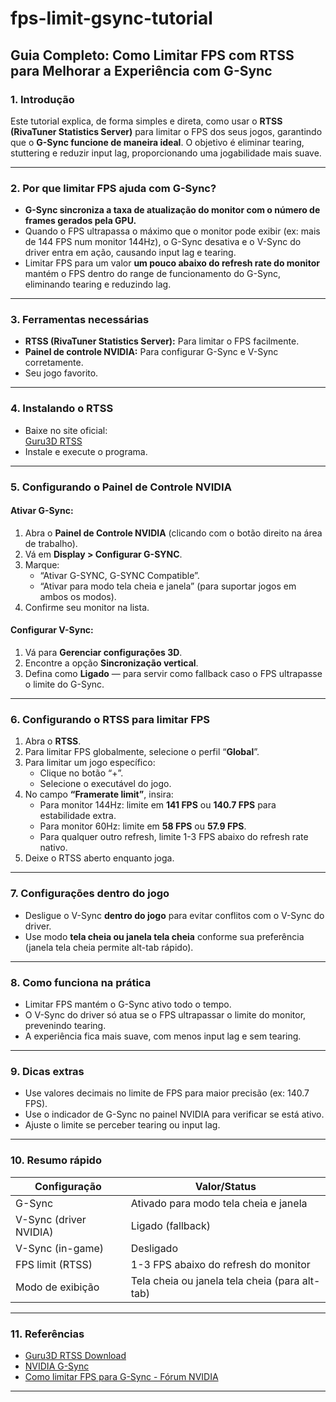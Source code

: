 # fps-limit-gsync-tutorial

## Guia Completo: Como Limitar FPS com RTSS para Melhorar a Experiência com G-Sync

### 1. Introdução

Este tutorial explica, de forma simples e direta, como usar o **RTSS (RivaTuner Statistics Server)** para limitar o FPS dos seus jogos, garantindo que o **G-Sync funcione de maneira ideal**. O objetivo é eliminar tearing, stuttering e reduzir input lag, proporcionando uma jogabilidade mais suave.

---

### 2. Por que limitar FPS ajuda com G-Sync?

- **G-Sync sincroniza a taxa de atualização do monitor com o número de frames gerados pela GPU.**  
- Quando o FPS ultrapassa o máximo que o monitor pode exibir (ex: mais de 144 FPS num monitor 144Hz), o G-Sync desativa e o V-Sync do driver entra em ação, causando input lag e tearing.  
- Limitar FPS para um valor **um pouco abaixo do refresh rate do monitor** mantém o FPS dentro do range de funcionamento do G-Sync, eliminando tearing e reduzindo lag.

---

### 3. Ferramentas necessárias

- **RTSS (RivaTuner Statistics Server):** Para limitar o FPS facilmente.  
- **Painel de controle NVIDIA:** Para configurar G-Sync e V-Sync corretamente.  
- Seu jogo favorito.

---

### 4. Instalando o RTSS

- Baixe no site oficial:  
  [Guru3D RTSS](https://www.guru3d.com/files-details/rtss-rivatuner-statistics-server-download.html)  
- Instale e execute o programa.

---

### 5. Configurando o Painel de Controle NVIDIA

#### Ativar G-Sync:

1. Abra o **Painel de Controle NVIDIA** (clicando com o botão direito na área de trabalho).  
2. Vá em **Display > Configurar G-SYNC**.  
3. Marque:  
   - “Ativar G-SYNC, G-SYNC Compatible”.  
   - “Ativar para modo tela cheia e janela” (para suportar jogos em ambos os modos).  
4. Confirme seu monitor na lista.

#### Configurar V-Sync:

1. Vá para **Gerenciar configurações 3D**.  
2. Encontre a opção **Sincronização vertical**.  
3. Defina como **Ligado** — para servir como fallback caso o FPS ultrapasse o limite do G-Sync.

---

### 6. Configurando o RTSS para limitar FPS

1. Abra o **RTSS**.  
2. Para limitar FPS globalmente, selecione o perfil “**Global**”.  
3. Para limitar um jogo específico:  
   - Clique no botão “+”.  
   - Selecione o executável do jogo.  
4. No campo **“Framerate limit”**, insira:  
   - Para monitor 144Hz: limite em **141 FPS** ou **140.7 FPS** para estabilidade extra.  
   - Para monitor 60Hz: limite em **58 FPS** ou **57.9 FPS**.  
   - Para qualquer outro refresh, limite 1-3 FPS abaixo do refresh rate nativo.  
5. Deixe o RTSS aberto enquanto joga.

---

### 7. Configurações dentro do jogo

- Desligue o V-Sync **dentro do jogo** para evitar conflitos com o V-Sync do driver.  
- Use modo **tela cheia ou janela tela cheia** conforme sua preferência (janela tela cheia permite alt-tab rápido).

---

### 8. Como funciona na prática

- Limitar FPS mantém o G-Sync ativo todo o tempo.  
- O V-Sync do driver só atua se o FPS ultrapassar o limite do monitor, prevenindo tearing.  
- A experiência fica mais suave, com menos input lag e sem tearing.

---

### 9. Dicas extras

- Use valores decimais no limite de FPS para maior precisão (ex: 140.7 FPS).  
- Use o indicador de G-Sync no painel NVIDIA para verificar se está ativo.  
- Ajuste o limite se perceber tearing ou input lag.

---

### 10. Resumo rápido

| Configuração               | Valor/Status                                   |
|---------------------------|------------------------------------------------|
| G-Sync                    | Ativado para modo tela cheia e janela          |
| V-Sync (driver NVIDIA)    | Ligado (fallback)                              |
| V-Sync (in-game)          | Desligado                                     |
| FPS limit (RTSS)          | 1-3 FPS abaixo do refresh do monitor           |
| Modo de exibição          | Tela cheia ou janela tela cheia (para alt-tab) |

---

### 11. Referências

- [Guru3D RTSS Download](https://www.guru3d.com/files-details/rtss-rivatuner-statistics-server-download.html)  
- [NVIDIA G-Sync](https://www.nvidia.com/en-us/geforce/news/gsync-ultimate-experience/)  
- [Como limitar FPS para G-Sync - Fórum NVIDIA](https://www.nvidia.com/en-us/geforce/forums/game-ready-drivers/13/3148/how-to-properly-cap-fps-for-g-sync/)

---
